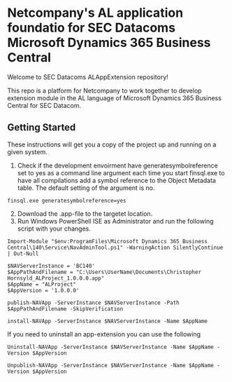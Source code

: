 # Netcompany's AL application foundatio for SEC Datacoms Microsoft Dynamics 365 Business Central
Welcome to SEC Datacoms ALAppExtension repository!

This repo is a platform for Netcompany to work together to develop extension module in the AL language of Microsoft Dynamics 365 Business Central for SEC Datacom.

## Getting Started

These instructions will get you a copy of the project up and running on a given system.

1. Check if the development envoirment have generatesymbolreference set to yes as a command line argument each time you start finsql.exe to have all compilations add a symbol reference to the Object Metadata table. The default setting of the argument is no.
```
finsql.exe generatesymbolreference=yes
```
2. Download the .app-file to the targetet location.
3. Run Windows PowerShell ISE as Administrator and run the following script with your changes.
```
Import-Module "$env:ProgramFiles\Microsoft Dynamics 365 Business Central\140\Service\NavAdminTool.ps1" -WarningAction SilentlyContinue | Out-Null

$NAVServerInstance = 'BC140'
$AppPathAndFilename = "C:\Users\UserName\Documents\Christopher Hornsyld_ALProject_1.0.0.0.app"
$AppName = "ALProject"
$AppVersion = '1.0.0.0'

publish-NAVApp -ServerInstance $NAVServerInstance -Path $AppPathAndFilename -SkipVerification

install-NAVApp -ServerInstance $NAVServerInstance -Name $AppName
```

If you need to uninstall an app-extension you can use the following 

```
Uninstall-NAVApp -ServerInstance $NAVServerInstance -Name $AppName -Version $AppVersion

Unpublish-NAVApp -ServerInstance $NAVServerInstance -Name $AppName -Version $AppVersion
```
